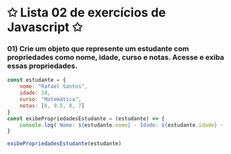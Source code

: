 # ✩ Lista 02 de exercícios de Javascript ✩
### 01) Crie um objeto que represente um estudante com propriedades como nome, idade, curso e notas. Acesse e exiba essas propriedades.
````javascript
const estudante = {
    nome: "Rafael Santos",
    idade: 18,
    curso: "Matemática",
    notas: [6, 9.5, 8, 7]
}
const exibePropriedadesEstudante = (estudante) => {
    console.log(`Nome: ${estudante.nome} - Idade: ${estudante.idade} - Curso: ${estudante.curso} - Notas: ${estudante.notas.join(", ")}`)
}

exibePropriedadesEstudante(estudante)
````
